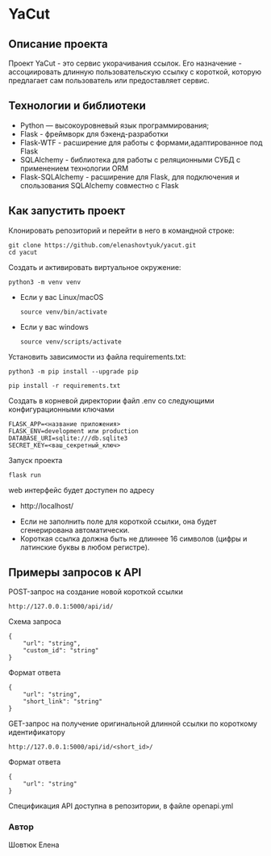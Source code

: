 # YaCut

## Описание проекта

Проект YaCut - это сервис укорачивания ссылок. Его назначение - ассоциировать длинную пользовательскую ссылку с короткой, которую предлагает сам пользователь или предоставляет сервис.

## Технологии и библиотеки

- Python — высокоуровневый язык программирования;
- Flask - фреймворк для бэкенд-разработки
- Flask-WTF - расширение для работы с формами,адаптированное под Flask
- SQLAlchemy - библиотека для работы с реляционными СУБД с применением технологии ORM
- Flask-SQLAlchemy - расширение для Flask, для подключения и спользования SQLAlchemy совместно с Flask

## Как запустить проект

Клонировать репозиторий и перейти в него в командной строке:

```
git clone https://github.com/elenashovtyuk/yacut.git
cd yacut
```

Cоздать и активировать виртуальное окружение:

```
python3 -m venv venv
```

* Если у вас Linux/macOS

    ```
    source venv/bin/activate
    ```

* Если у вас windows

    ```
    source venv/scripts/activate
    ```

Установить зависимости из файла requirements.txt:

```
python3 -m pip install --upgrade pip
```

```
pip install -r requirements.txt
```

Cоздать в корневой директории файл .env cо следующими конфигурационными ключами

```
FLASK_APP=<название приложения>
FLASK_ENV=development или production
DATABASE_URI=sqlite:///db.sqlite3
SECRET_KEY=<ваш_секретный_ключ>
```

Запуск проекта

```
flask run
```
web интерфейс будет доступен по адресу

- http://localhost/

* Если не заполнить поле для короткой ссылки, она будет сгенерирована автоматически.
* Короткая ссылка должна быть не длиннее 16 символов (цифры и латинские буквы в любом регистре).

## Примеры запросов к API

POST-запрос на создание новой короткой ссылки
```
http://127.0.0.1:5000/api/id/
```
Схема запроса

```
{
    "url": "string",
    "custom_id": "string"
}
```
Формат ответа

```
{
    "url": "string",
    "short_link": "string"
}
```

GET-запрос на получение оригинальной длинной ссылки по короткому идентификатору
```
http://127.0.0.1:5000/api/id/<short_id>/
```

Формат ответа

```
{
    "url": "string"
}
```
Спецификация API доступна в репозитории, в файле openapi.yml

### Автор
Шовтюк Елена
